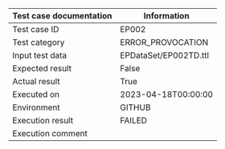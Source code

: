 | Test case documentation |      Information      |
| ----------------------- | --------------------- |
| Test case ID            | EP002                 |
| Test category           | ERROR_PROVOCATION     |
| Input test data         | EPDataSet/EP002TD.ttl |
| Expected result         | False                 |
| Actual result           | True                  |
| Executed on             | 2023-04-18T00:00:00   |
| Environment             | GITHUB                |
| Execution result        | FAILED                |
| Execution comment       |                       |
